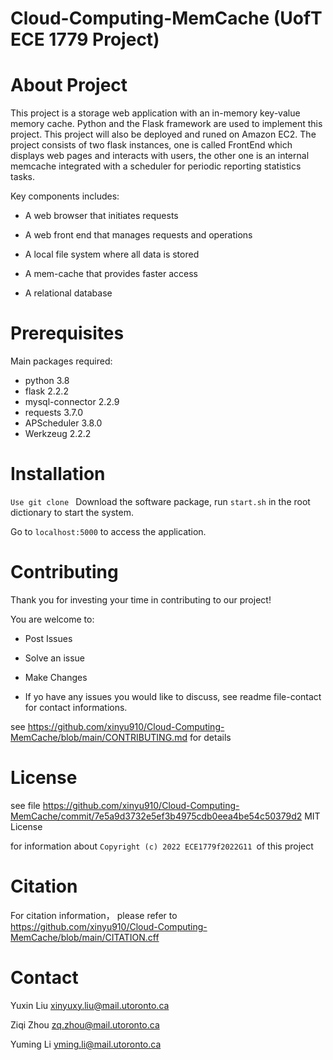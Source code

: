 # Cloud-Computing-MemCache (UofT ECE 1779 Project)

# About Project

This project is a storage web application with an in-memory key-value memory cache. Python and the Flask framework are used to implement this project. This project will also be deployed and runed on Amazon EC2. The project consists of two flask instances, one is called FrontEnd which displays web pages and interacts with users, the other one is an internal memcache integrated with a scheduler for periodic reporting statistics tasks. 

Key components includes:

* A web browser that initiates requests

* A web front end that manages requests and operations

* A local file system where all data is stored

* A mem-cache that provides faster access

* A relational database



# Prerequisites

Main packages required:

* python 3.8
* flask 2.2.2
* mysql-connector 2.2.9
* requests 3.7.0
* APScheduler 3.8.0
* Werkzeug 2.2.2


# Installation

`Use git clone `
Download the software package, run `start.sh` in the root dictionary to start the system.

Go to `localhost:5000` to access the application.

# Contributing

Thank you for investing your time in contributing to our project!

You are welcome to:


* Post Issues

* Solve an issue

* Make Changes

* If yo have any issues you would like to discuss, see readme file-contact for contact informations.

see https://github.com/xinyu910/Cloud-Computing-MemCache/blob/main/CONTRIBUTING.md for details


# License
see file https://github.com/xinyu910/Cloud-Computing-MemCache/commit/7e5a9d3732e5ef3b4975cdb0eea4be54c50379d2
MIT License

for information about `Copyright (c) 2022 ECE1779f2022G11 `of this project


# Citation

For citation information， please refer to https://github.com/xinyu910/Cloud-Computing-MemCache/blob/main/CITATION.cff


# Contact

Yuxin Liu xinyuxy.liu@mail.utoronto.ca

Ziqi Zhou zq.zhou@mail.utoronto.ca

Yuming Li yming.li@mail.utoronto.ca
